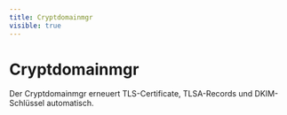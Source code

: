 ```yaml
---
title: Cryptdomainmgr
visible: true
---
```


# Cryptdomainmgr

Der Cryptdomainmgr erneuert TLS-Certificate, TLSA-Records und DKIM-Schlüssel automatisch. 